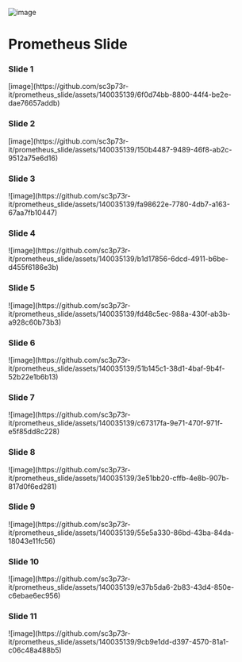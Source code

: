 ![image](https://github.com/sc3p73r-it/prometheus_slide/assets/140035139/7aacf070-d134-4b33-b87b-4d7e3c70d440)<h1>Prometheus Slide</h1>

<h3>Slide 1</h3>
[image](https://github.com/sc3p73r-it/prometheus_slide/assets/140035139/6f0d74bb-8800-44f4-be2e-dae76657addb)

<h3>Slide 2</h3>
[image](https://github.com/sc3p73r-it/prometheus_slide/assets/140035139/150b4487-9489-46f8-ab2c-9512a75e6d16)

<h3>Slide 3</h3>
![image](https://github.com/sc3p73r-it/prometheus_slide/assets/140035139/fa98622e-7780-4db7-a163-67aa7fb10447)

<h3>Slide 4</h3>
![image](https://github.com/sc3p73r-it/prometheus_slide/assets/140035139/b1d17856-6dcd-4911-b6be-d455f6186e3b)

<h3>Slide 5</h3>
![image](https://github.com/sc3p73r-it/prometheus_slide/assets/140035139/fd48c5ec-988a-430f-ab3b-a928c60b73b3)

<h3>Slide 6</h3>
![image](https://github.com/sc3p73r-it/prometheus_slide/assets/140035139/51b145c1-38d1-4baf-9b4f-52b22e1b6b13)

<h3>Slide 7</h3>
![image](https://github.com/sc3p73r-it/prometheus_slide/assets/140035139/c67317fa-9e71-470f-971f-e5f85dd8c228)

<h3>Slide 8</h3>
![image](https://github.com/sc3p73r-it/prometheus_slide/assets/140035139/3e51bb20-cffb-4e8b-907b-817d0f6ed281)

<h3>Slide 9</h3>
![image](https://github.com/sc3p73r-it/prometheus_slide/assets/140035139/55e5a330-86bd-43ba-84da-18043e11fc56)

<h3>Slide 10</h3>
![image](https://github.com/sc3p73r-it/prometheus_slide/assets/140035139/e37b5da6-2b83-43d4-850e-c6ebae6ec956)

<h3>Slide 11</h3>
![image](https://github.com/sc3p73r-it/prometheus_slide/assets/140035139/9cb9e1dd-d397-4570-81a1-c06c48a488b5)



